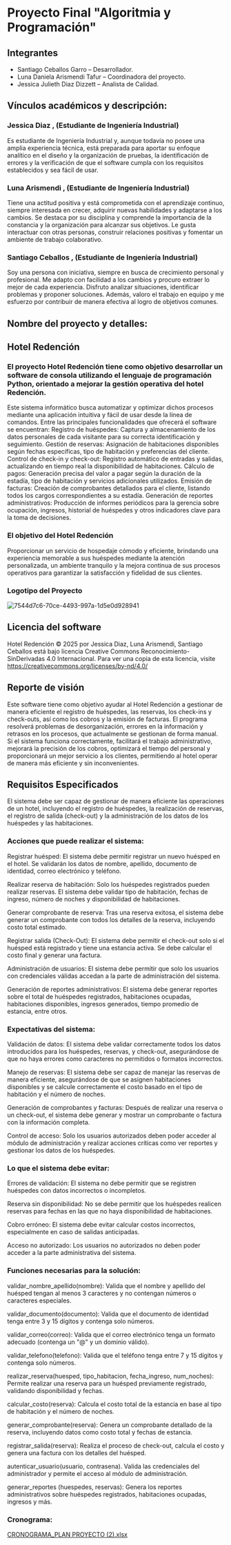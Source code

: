 # Proyecto Final "Algoritmia y Programación" 

## Integrantes 

- Santiago Ceballos Garro – Desarrollador. 
- Luna Daniela Arismendi Tafur – Coordinadora del proyecto. 
- Jessica Julieth Diaz Dizzett – Analista de Calidad. 

## Vínculos académicos y descripción: 

### Jessica Diaz , (Estudiante de Ingeniería Industrial) 

Es estudiante de Ingeniería Industrial y, aunque todavía no posee una amplia experiencia técnica, está preparada para aportar su enfoque analítico en el diseño y la organización de pruebas, la identificación de errores y la verificación de que el software cumpla con los requisitos establecidos y sea fácil de usar. 

### Luna Arismendi , (Estudiante de Ingeniería Industrial) 

Tiene una actitud positiva y está comprometida con el aprendizaje continuo, siempre interesada en crecer, adquirir nuevas habilidades y adaptarse a los cambios. Se destaca por su disciplina y comprende la importancia de la constancia y la organización para alcanzar sus objetivos. Le gusta interactuar con otras personas, construir relaciones positivas y fomentar un ambiente de trabajo colaborativo. 

### Santiago Ceballos , (Estudiante de Ingeniería Industrial) 

Soy una persona con iniciativa, siempre en busca de crecimiento personal y profesional. Me adapto con facilidad a los cambios y procuro extraer lo mejor de cada experiencia. Disfruto analizar situaciones, identificar problemas y proponer soluciones. Además, valoro el trabajo en equipo y me esfuerzo por contribuir de manera efectiva al logro de objetivos comunes. 

## Nombre del proyecto y detalles: 

## Hotel Redención 

### El proyecto Hotel Redención tiene como objetivo desarrollar un software de consola utilizando el lenguaje de programación Python, orientado a mejorar la gestión operativa del hotel Redención.  

Este sistema informático busca automatizar y optimizar dichos procesos mediante una aplicación intuitiva y fácil de usar desde la línea de comandos. Entre las principales funcionalidades que ofrecerá el software se encuentran: Registro de huéspedes: Captura y almacenamiento de los datos personales de cada visitante para su correcta identificación y seguimiento. Gestión de reservas: Asignación de habitaciones disponibles según fechas específicas, tipo de habitación y preferencias del cliente. Control de check-in y check-out: Registro automático de entradas y salidas, actualizando en tiempo real la disponibilidad de habitaciones. Cálculo de pagos: Generación precisa del valor a pagar según la duración de la estadía, tipo de habitación y servicios adicionales utilizados. Emisión de facturas: Creación de comprobantes detallados para el cliente, listando todos los cargos correspondientes a su estadía. Generación de reportes administrativos: Producción de informes periódicos para la gerencia sobre ocupación, ingresos, historial de huéspedes y otros indicadores clave para la toma de decisiones.  

### El objetivo del Hotel Redención 

Proporcionar un servicio de hospedaje cómodo y eficiente, brindando una experiencia memorable a sus huéspedes mediante la atención personalizada, un ambiente tranquilo y la mejora continua de sus procesos operativos para garantizar la satisfacción y fidelidad de sus clientes. 

### Logotipo del Proyecto 
![7544d7c6-70ce-4493-997a-1d5e0d928941](https://github.com/user-attachments/assets/62dae58d-4d87-4325-972f-b96995c40185)

## Licencia del software 

 Hotel Redención © 2025 por Jessica Diaz, Luna Arismendi, Santiago Ceballos está bajo licencia Creative Commons Reconocimiento-SinDerivadas 4.0 Internacional. Para ver una copia de esta licencia, visite https://creativecommons.org/licenses/by-nd/4.0/ 
 
## Reporte de visión 

Este software tiene como objetivo ayudar al Hotel Redención a gestionar de manera eficiente el registro de huéspedes, las reservas, los check-ins y check-outs, así como los cobros y la emisión de facturas. El programa resolverá problemas de desorganización, errores en la información y retrasos en los procesos, que actualmente se gestionan de forma manual. Si el sistema funciona correctamente, facilitará el trabajo administrativo, mejorará la precisión de los cobros, optimizará el tiempo del personal y proporcionará un mejor servicio a los clientes, permitiendo al hotel operar de manera más eficiente y sin inconvenientes. 

## Requisitos Especificados

El sistema debe ser capaz de gestionar de manera eficiente las operaciones de un hotel, incluyendo el registro de huéspedes, la realización de reservas, el registro de salida (check-out) y la administración de los datos de los huéspedes y las habitaciones. 

### Acciones que puede realizar el sistema: 

Registrar huésped: El sistema debe permitir registrar un nuevo huésped en el hotel. Se validarán los datos de nombre, apellido, documento de identidad, correo electrónico y teléfono. 

Realizar reserva de habitación: Solo los huéspedes registrados pueden realizar reservas. El sistema debe validar tipo de habitación, fechas de ingreso, número de noches y disponibilidad de habitaciones. 

Generar comprobante de reserva: Tras una reserva exitosa, el sistema debe generar un comprobante con todos los detalles de la reserva, incluyendo costo total estimado. 

Registrar salida (Check-Out): El sistema debe permitir el check-out solo si el huésped está registrado y tiene una estancia activa. Se debe calcular el costo final y generar una factura. 

Administración de usuarios: El sistema debe permitir que solo los usuarios con credenciales válidas accedan a la parte de administración del sistema. 

Generación de reportes administrativos: El sistema debe generar reportes sobre el total de huéspedes registrados, habitaciones ocupadas, habitaciones disponibles, ingresos generados, tiempo promedio de estancia, entre otros.  

### Expectativas del sistema: 

Validación de datos: El sistema debe validar correctamente todos los datos introducidos para los huéspedes, reservas, y check-out, asegurándose de que no haya errores como caracteres no permitidos o formatos incorrectos. 

Manejo de reservas: El sistema debe ser capaz de manejar las reservas de manera eficiente, asegurándose de que se asignen habitaciones disponibles y se calcule correctamente el costo basado en el tipo de habitación y el número de noches. 

Generación de comprobantes y facturas: Después de realizar una reserva o un check-out, el sistema debe generar y mostrar un comprobante o factura con la información completa.

Control de acceso: Solo los usuarios autorizados deben poder acceder al módulo de administración y realizar acciones críticas como ver reportes y gestionar los datos de los huéspedes. 

### Lo que el sistema debe evitar: 

Errores de validación: El sistema no debe permitir que se registren huéspedes con datos incorrectos o incompletos. 

Reserva sin disponibilidad: No se debe permitir que los huéspedes realicen reservas para fechas en las que no haya disponibilidad de habitaciones. 

Cobro erróneo: El sistema debe evitar calcular costos incorrectos, especialmente en caso de salidas anticipadas. 

Acceso no autorizado: Los usuarios no autorizados no deben poder acceder a la parte administrativa del sistema. 

### Funciones necesarias para la solución: 

validar_nombre_apellido(nombre): Valida que el nombre y apellido del huésped tengan al menos 3 caracteres y no contengan números o caracteres especiales. 

validar_documento(documento): Valida que el documento de identidad tenga entre 3 y 15 dígitos y contenga solo números. 

validar_correo(correo): Valida que el correo electrónico tenga un formato adecuado (contenga un "@" y un dominio válido). 

validar_telefono(telefono): Valida que el teléfono tenga entre 7 y 15 dígitos y contenga solo números. 

realizar_reserva(huesped, tipo_habitacion, fecha_ingreso, num_noches): Permite realizar una reserva para un huésped previamente registrado, validando disponibilidad y 
fechas. 

calcular_costo(reserva): Calcula el costo total de la estancia en base al tipo de habitación y el número de noches. 

generar_comprobante(reserva): Genera un comprobante detallado de la reserva, incluyendo datos como costo total y fechas de estancia. 

registrar_salida(reserva): Realiza el proceso de check-out, calcula el costo y genera una factura con los detalles del huésped. 

autenticar_usuario(usuario, contrasena). Valida las credenciales del administrador y permite el acceso al módulo de administración. 

generar_reportes (huespedes, reservas): Genera los reportes administrativos sobre huéspedes registrados, habitaciones ocupadas, ingresos y más. 

### Cronograma:

[CRONOGRAMA_PLAN PROYECTO (2).xlsx](https://github.com/user-attachments/files/20218852/CRONOGRAMA_PLAN.PROYECTO.2.xlsx)
